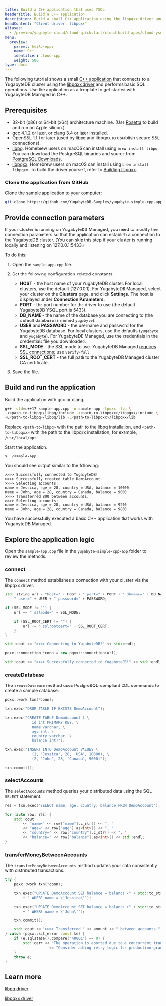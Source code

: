 ```yaml
---
title: Build a C++ application that uses YSQL
headerTitle: Build a C++ application
description: Build a small C++ application using the libpqxx driver and using the YSQL API to connect to and interact with a YugabyteDB Managed cluster.
headContent: "Client driver: libpqxx"
aliases:
  - /preview/yugabyte-cloud/cloud-quickstart/cloud-build-apps/cloud-ysql-cpp/
menu:
  preview:
    parent: build-apps
    name: C++
    identifier: cloud-cpp
    weight: 500
type: docs
---
```


The following tutorial shows a small [C++ application](https://github.com/yugabyte/yugabyte-simple-cpp-app) that connects to a YugabyteDB cluster using the [libpqxx driver](../../../../reference/drivers/ysql-client-drivers/#libpqxx) and performs basic SQL operations. Use the application as a template to get started with YugabyteDB Managed in C++.

## Prerequisites

- 32-bit (x86) or 64-bit (x64) architecture machine. (Use [Rosetta](https://support.apple.com/en-us/HT211861) to build and run on Apple silicon.)
- gcc 4.1.2 or later, or clang 3.4 or later installed.
- OpenSSL 1.1.1 or later (used by libpq and libpqxx to establish secure SSL connections).
- [libpq](../../../../reference/drivers/ysql-client-drivers/#libpq). Homebrew users on macOS can install using `brew install libpq`. You can download the PostgreSQL binaries and source from [PostgreSQL Downloads](https://www.postgresql.org/download/).
- [libpqxx](../../../../reference/drivers/ysql-client-drivers/#libpqxx). Homebrew users on macOS can install using `brew install libpqxx`. To build the driver yourself, refer to [Building libpqxx](https://github.com/jtv/libpqxx#building-libpqxx).

### Clone the application from GitHub

Clone the sample application to your computer:

```sh
git clone https://github.com/YugabyteDB-Samples/yugabyte-simple-cpp-app.git && cd yugabyte-simple-cpp-app
```

## Provide connection parameters

If your cluster is running on YugabyteDB Managed, you need to modify the connection parameters so that the application can establish a connection to the YugabyteDB cluster. (You can skip this step if your cluster is running locally and listening on 127.0.0.1:5433.)

To do this:

1. Open the `sample-app.cpp` file.

2. Set the following configuration-related constants:

    - **HOST** - the host name of your YugabyteDB cluster. For local clusters, use the default (127.0.0.1). For YugabyteDB Managed, select your cluster on the **Clusters** page, and click **Settings**. The host is displayed under **Connection Parameters**.
    - **PORT** - the port number for the driver to use (the default YugabyteDB YSQL port is 5433).
    - **DB_NAME** - the name of the database you are connecting to (the default database is named `yugabyte`).
    - **USER** and **PASSWORD** - the username and password for the YugabyteDB database. For local clusters, use the defaults (`yugabyte` and `yugabyte`). For YugabyteDB Managed, use the credentials in the credentials file you downloaded.
    - **SSL_MODE** - the SSL mode to use. YugabyteDB Managed [requires SSL connections](../../../../yugabyte-cloud/cloud-secure-clusters/cloud-authentication/); use `verify-full`.
    - **SSL_ROOT_CERT** - the full path to the YugabyteDB Managed cluster CA certificate.

3. Save the file.

## Build and run the application

Build the application with gcc or clang.

```sh
g++ -std=c++17 sample-app.cpp -o sample-app -lpqxx -lpq \
-I<path-to-libpq>/libpq/include -I<path-to-libpqxx>/libpqxx/include \
-L<path-to-libpq>/libpq/lib -L<path-to-libpqxx>/libpqxx/lib
```

Replace `<path-to-libpq>` with the path to the libpq installation, and `<path-to-libpqxx>` with the path to the libpqxx installation; for example, `/usr/local/opt`.

Start the application.

```sh
$ ./sample-app
```

You should see output similar to the following:

```output
>>>> Successfully connected to YugabyteDB!
>>>> Successfully created table DemoAccount.
>>>> Selecting accounts:
name = Jessica, age = 28, country = USA, balance = 10000
name = John, age = 28, country = Canada, balance = 9000
>>>> Transferred 800 between accounts.
>>>> Selecting accounts:
name = Jessica, age = 28, country = USA, balance = 9200
name = John, age = 28, country = Canada, balance = 9800
```

You have successfully executed a basic C++ application that works with YugabyteDB Managed.

## Explore the application logic

Open the `sample-app.cpp` file in the `yugabyte-simple-cpp-app` folder to review the methods.

### connect

The `connect` method establishes a connection with your cluster via the libpqxx driver.

```cpp
std::string url = "host=" + HOST + " port=" + PORT + " dbname=" + DB_NAME +
    " user=" + USER + " password=" + PASSWORD;

if (SSL_MODE != "") {
    url += " sslmode=" + SSL_MODE;

    if (SSL_ROOT_CERT != "") {
        url += " sslrootcert=" + SSL_ROOT_CERT;
    }
}

std::cout << ">>>> Connecting to YugabyteDB!" << std::endl;

pqxx::connection *conn = new pqxx::connection(url);

std::cout << ">>>> Successfully connected to YugabyteDB!" << std::endl;
```

### createDatabase

The `createDatabase` method uses PostgreSQL-compliant DDL commands to create a sample database.

```cpp
pqxx::work txn(*conn);

txn.exec("DROP TABLE IF EXISTS DemoAccount");

txn.exec("CREATE TABLE DemoAccount ( \
            id int PRIMARY KEY, \
            name varchar, \
            age int, \
            country varchar, \
            balance int)");

txn.exec("INSERT INTO DemoAccount VALUES \
            (1, 'Jessica', 28, 'USA', 10000), \
            (2, 'John', 28, 'Canada', 9000)");

txn.commit();
```

### selectAccounts

The `selectAccounts` method queries your distributed data using the SQL `SELECT` statement.

```cpp
res = txn.exec("SELECT name, age, country, balance FROM DemoAccount");

for (auto row: res) {
    std::cout
        << "name=" << row["name"].c_str() << ", "
        << "age=" << row["age"].as<int>() << ", "
        << "country=" << row["country"].c_str() << ", "
        << "balance=" << row["balance"].as<int>() << std::endl;
}
```

### transferMoneyBetweenAccounts

The `transferMoneyBetweenAccounts` method updates your data consistently with distributed transactions.

```cpp
try {
    pqxx::work txn(*conn);

    txn.exec("UPDATE DemoAccount SET balance = balance -" + std::to_string(amount)
        + " WHERE name = \'Jessica\'");

    txn.exec("UPDATE DemoAccount SET balance = balance +" + std::to_string(amount)
        + " WHERE name = \'John\'");

    txn.commit();

    std::cout << ">>>> Transferred " << amount << " between accounts." << std::endl;
} catch (pqxx::sql_error const &e) {
    if (e.sqlstate().compare("40001") == 0) {
        std::cerr << "The operation is aborted due to a concurrent transaction that is modifying the same set of rows."
                    << "Consider adding retry logic for production-grade applications." << std::endl;
    }
    throw e;
}
```

## Learn more

[libpq driver](../../../../reference/drivers/ysql-client-drivers/#libpq)

[libpqxx driver](../../../../reference/drivers/ysql-client-drivers/#libpqxx)
